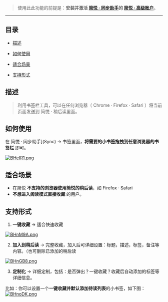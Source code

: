 > 使用此此功能的前提是：**安装并激活 [简悦 ·  同步助手](Sync)的 [简悦 · 高级账户](高级账户)**。

***

目录
---
- [描述](#描述)

- [如何使用](#如何使用)

- [适合场景](#适合场景)

- [支持形式](#支持形式)

描述
---

> 利用书签栏工具，可以在任何浏览器（ Chrome · Firefox · Safari ）将当前页面发送到 简悦 · 稍后读里面。

如何使用
---

在 简悦 ·  同步助手](Sync)  → 书签里面，**将需要的小书签拖拽到任意浏览器的书签栏** 即可。

[![BHeIR1.png](https://s1.ax1x.com/2020/11/09/BHeIR1.png)](https://imgchr.com/i/BHeIR1)

适合场景
---

- 在简悦 **不支持的浏览器使用简悦的稍后读**，如 Firefox · Safari
- **不想进入阅读模式直接收藏** 的用户。

支持形式
---

1. **一键收藏** → 适合快速收藏

  [![BHnM9A.png](https://s1.ax1x.com/2020/11/09/BHnM9A.md.png)](https://imgchr.com/i/BHnM9A)

2. **加入到稍后读** → 完整收藏，加入后可详细设置：标题，描述，标签，备注等内容。（也可删除已添加的稍后读
  
  [![BHnGB8.png](https://s1.ax1x.com/2020/11/09/BHnGB8.png)](https://imgchr.com/i/BHnGB8)

3. **定制化** → 详细定制，包括：是否弹出？一键收藏？收藏后自动添加的标签等详细信息。

  比如：你可以设置一个**一键收藏并默认添加待读列表**的小书签，如下图：
  [![BHnoDK.png](https://s1.ax1x.com/2020/11/09/BHnoDK.png)](https://imgchr.com/i/BHnoDK)